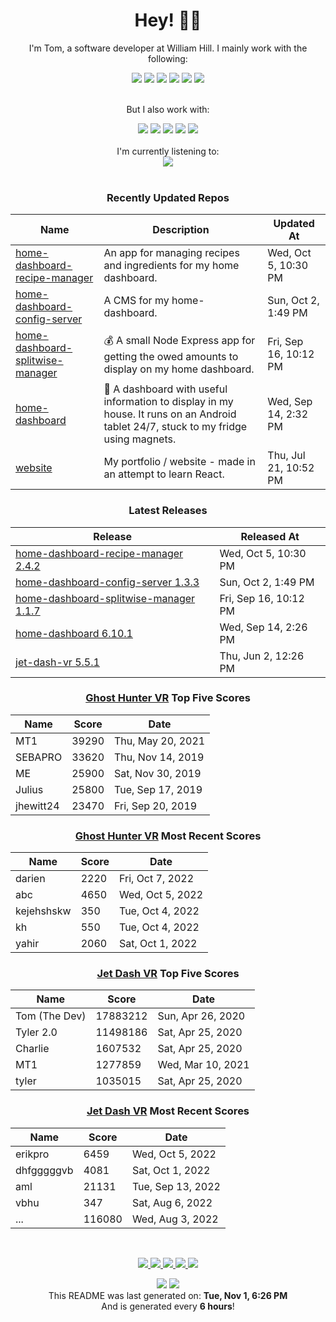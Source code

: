 <div align='center'>
  <h1>Hey! 👋🏻 </h1>
</div>

<div align='center'>
    <p>I'm Tom, a software developer at William Hill. I mainly work with the following:</p>
    <img src="https://img.shields.io/badge/Java-ED8B00?style=for-the-badge&logo=java&logoColor=white"/>
    <img src="https://img.shields.io/badge/JavaScript-323330?style=for-the-badge&logo=javascript&logoColor=F7DF1E" />
    <img src="https://img.shields.io/badge/Jest-C21325?style=for-the-badge&logo=jest&logoColor=white"/>
    <img src="https://img.shields.io/badge/Node.js-339933?style=for-the-badge&logo=nodedotjs&logoColor=white"/>
    <img src="https://img.shields.io/badge/React-20232A?style=for-the-badge&logo=react&logoColor=61DAFB" />
    <img src="https://img.shields.io/badge/storybook-FF4785?style=for-the-badge&logo=storybook&logoColor=white"/>
    <br></br>
    <p>But I also work with:</p>
    <img src="https://img.shields.io/badge/Amazon_AWS-FF9900?style=for-the-badge&logo=amazonaws&logoColor=white"/>
    <img src="https://img.shields.io/badge/Docker-2CA5E0?style=for-the-badge&logo=docker&logoColor=white"/>
    <img src="https://img.shields.io/badge/Python-3776AB?style=for-the-badge&logo=python&logoColor=white"/>
    <img src="https://img.shields.io/badge/Sass-CC6699?style=for-the-badge&logo=sass&logoColor=white"/>
    <img src="https://img.shields.io/badge/Unity-100000?style=for-the-badge&logo=unity&logoColor=white"/>
</div>

<br/>

<div align='center'>
I'm currently listening to: <br/><img src="https:&#x2F;&#x2F;spotify-github-profile.vercel.app&#x2F;api&#x2F;view?uid&#x3D;6uewucrtqgm5qi9s7vafweivn&amp;cover_image&#x3D;true&amp;theme&#x3D;natemoo-re"/>
</div>

<br/>

<div align='center'>

### Recently Updated Repos
| Name | Description | Updated At |
| ---- | ----------- | ---------- |
| [home-dashboard-recipe-manager](https:&#x2F;&#x2F;github.com&#x2F;iamtomhewitt&#x2F;home-dashboard-recipe-manager) | An app for managing recipes and ingredients for my home dashboard. | Wed, Oct 5, 10:30 PM |
| [home-dashboard-config-server](https:&#x2F;&#x2F;github.com&#x2F;iamtomhewitt&#x2F;home-dashboard-config-server) | A CMS for my home-dashboard. | Sun, Oct 2, 1:49 PM |
| [home-dashboard-splitwise-manager](https:&#x2F;&#x2F;github.com&#x2F;iamtomhewitt&#x2F;home-dashboard-splitwise-manager) | 💰 A small Node Express app for getting the owed amounts to display on my home dashboard. | Fri, Sep 16, 10:12 PM |
| [home-dashboard](https:&#x2F;&#x2F;github.com&#x2F;iamtomhewitt&#x2F;home-dashboard) | 🏡 A dashboard with useful information to display in my house. It runs on an Android tablet 24&#x2F;7, stuck to my fridge using magnets. | Wed, Sep 14, 2:32 PM |
| [website](https:&#x2F;&#x2F;github.com&#x2F;iamtomhewitt&#x2F;website) | My portfolio &#x2F; website - made in an attempt to learn React. | Thu, Jul 21, 10:52 PM |

### Latest Releases
| Release | Released At |
| ------- | ----------- |
| [home-dashboard-recipe-manager 2.4.2](https:&#x2F;&#x2F;github.com&#x2F;iamtomhewitt&#x2F;home-dashboard-recipe-manager&#x2F;releases&#x2F;tag&#x2F;2.4.2) | Wed, Oct 5, 10:30 PM | 
| [home-dashboard-config-server 1.3.3](https:&#x2F;&#x2F;github.com&#x2F;iamtomhewitt&#x2F;home-dashboard-config-server&#x2F;releases&#x2F;tag&#x2F;1.3.3) | Sun, Oct 2, 1:49 PM | 
| [home-dashboard-splitwise-manager 1.1.7](https:&#x2F;&#x2F;github.com&#x2F;iamtomhewitt&#x2F;home-dashboard-splitwise-manager&#x2F;releases&#x2F;tag&#x2F;1.1.7) | Fri, Sep 16, 10:12 PM | 
| [home-dashboard 6.10.1](https:&#x2F;&#x2F;github.com&#x2F;iamtomhewitt&#x2F;home-dashboard&#x2F;releases&#x2F;tag&#x2F;6.10.1) | Wed, Sep 14, 2:26 PM | 
| [jet-dash-vr 5.5.1](https:&#x2F;&#x2F;github.com&#x2F;iamtomhewitt&#x2F;jet-dash-vr&#x2F;releases&#x2F;tag&#x2F;5.5.1) | Thu, Jun 2, 12:26 PM | 

### [Ghost Hunter VR](https://play.google.com/store/apps/details?id=com.SwivelChairGames.VRPacman) Top Five Scores
| Name | Score | Date |
| ---- | ----------- | ---------- |
| MT1 | 39290 | Thu, May 20, 2021 |
| SEBAPRO | 33620 | Thu, Nov 14, 2019 |
| ME | 25900 | Sat, Nov 30, 2019 |
| Julius | 25800 | Tue, Sep 17, 2019 |
| jhewitt24 | 23470 | Fri, Sep 20, 2019 |

### [Ghost Hunter VR](https://play.google.com/store/apps/details?id=com.SwivelChairGames.VRPacman) Most Recent Scores
| Name | Score | Date |
| ---- | ----------- | ---------- |
| darien | 2220 | Fri, Oct 7, 2022 |
| abc | 4650 | Wed, Oct 5, 2022 |
| kejehshskw | 350 | Tue, Oct 4, 2022 |
| kh | 550 | Tue, Oct 4, 2022 |
| yahir | 2060 | Sat, Oct 1, 2022 |

### [Jet Dash VR](https://play.google.com/store/apps/details?id=com.BlueRobotGames.JetDashVR&hl=en_GB&gl=US) Top Five Scores
| Name | Score | Date |
| ---- | ----------- | ---------- |
| Tom (The Dev) | 17883212 | Sun, Apr 26, 2020 |
| Tyler 2.0 | 11498186 | Sat, Apr 25, 2020 |
| Charlie | 1607532 | Sat, Apr 25, 2020 |
| MT1 | 1277859 | Wed, Mar 10, 2021 |
| tyler | 1035015 | Sat, Apr 25, 2020 |

### [Jet Dash VR](https://play.google.com/store/apps/details?id=com.BlueRobotGames.JetDashVR&hl=en_GB&gl=US) Most Recent Scores
| Name | Score | Date |
| ---- | ----------- | ---------- |
| erikpro | 6459 | Wed, Oct 5, 2022 |
| dhfgggggvb | 4081 | Sat, Oct 1, 2022 |
| aml | 21131 | Tue, Sep 13, 2022 |
| vbhu | 347 | Sat, Aug 6, 2022 |
| ...  | 116080 | Wed, Aug 3, 2022 |

</div>

<p/>
<br/>

<div align='center'>
  <a href="https://www.youtube.com/user/tomhewittification/videos?view_as=subscriber">
    <img src="https://img.shields.io/badge/YouTube-FF0000?style=for-the-badge&logo=youtube&logoColor=white" />
  </a>
  <a href="https://www.instagram.com/iamtomhewitt/">
    <img src="https://img.shields.io/badge/Instagram-E4405F?style=for-the-badge&logo=instagram&logoColor=white" />
  </a>
  <a href="https://www.linkedin.com/in/thomas-hewitt-ab7724a8/">
    <img src="https://img.shields.io/badge/LinkedIn-0077B5?style=for-the-badge&logo=linkedin&logoColor=white" />
  </a>
  <a href="https://iamtomhewitt.github.io/website/#/">
    <img src="https://img.shields.io/badge/website-000000?style=for-the-badge&logo=About.me&logoColor=white" />
  </a>
  <a href="https://stackoverflow.com/users/3002268/tom">
    <img src="https://img.shields.io/badge/reputation-2125-green?style=for-the-badge&logo=stackoverflow" />
  </a>
</div>

<p/>

<div align='center'>
  <img src="https://github.com/iamtomhewitt/iamtomhewitt/actions/workflows/build.yml/badge.svg" />
  <img src="https://visitor-badge.glitch.me/badge?page_id=iamtomhewitt.iamtomhewitt" />
</div>

<div align='center'>
This README was last generated on: <b>Tue, Nov 1, 6:26 PM</b>
<br/>
And is generated every <b>6 hours</b>!
</div>
